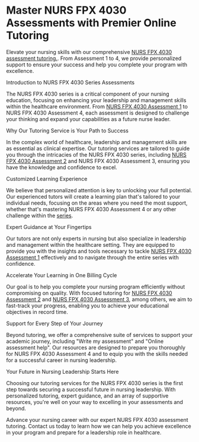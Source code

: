 # Master NURS FPX 4030 Assessments with Premier Online Tutoring

Elevate your nursing skills with our comprehensive <a href="https://www.etutors.us/nurs-fpx-4030-capella-project-for-nursing/">NURS FPX 4030 assessment tutoring.</a>. From Assessment 1 to 4, we provide personalized support to ensure your success and help you complete your program with excellence.

Introduction to NURS FPX 4030 Series Assessments

The NURS FPX 4030 series is a critical component of your nursing education, focusing on enhancing your leadership and management skills within the healthcare environment. From <a href="https://www.etutors.us/nurs-fpx-4030-capella-project-for-nursing/">NURS FPX 4030 Assessment 1</a> to NURS FPX 4030 Assessment 4, each assessment is designed to challenge your thinking and expand your capabilities as a future nurse leader.

Why Our Tutoring Service is Your Path to Success

In the complex world of healthcare, leadership and management skills are as essential as clinical expertise. Our tutoring services are tailored to guide you through the intricacies of the NURS FPX 4030 series, including <a href="https://www.etutors.us/nurs-fpx4030-assessment-2/">NURS FPX 4030 Assessment 2</a> and NURS FPX 4030 Assessment 3, ensuring you have the knowledge and confidence to excel.

Customized Learning Experience

We believe that personalized attention is key to unlocking your full potential. Our experienced tutors will create a learning plan that's tailored to your individual needs, focusing on the areas where you need the most support, whether that's mastering NURS FPX 4030 Assessment 4 or any other challenge within the <a href="https://www.etutors.us/sample-paper/">series</a>.

Expert Guidance at Your Fingertips

Our tutors are not only experts in nursing but also specialize in leadership and management within the healthcare setting. They are equipped to provide you with the insights and tools necessary to tackle <a href="https://www.etutors.us/nurs-fpx-4030-assessment-1/">NURS FPX 4030 Assessment 1</a> effectively and to navigate through the entire series with confidence.

Accelerate Your Learning in One Billing Cycle

Our goal is to help you complete your nursing program efficiently without compromising on quality. With focused tutoring for <a href="https://www.etutors.us/nurs-fpx4030-assessment-2/">NURS FPX 4030 Assessment 2</a> and <a href="#">NURS FPX 4030 Assessment 3</a>, among others, we aim to fast-track your progress, enabling you to achieve your educational objectives in record time.

Support for Every Step of Your Journey

Beyond tutoring, we offer a comprehensive suite of services to support your academic journey, including "Write my assessment" and "Online assessment help". Our resources are designed to prepare you thoroughly for NURS FPX 4030 Assessment 4 and to equip you with the skills needed for a successful career in nursing leadership.

Your Future in Nursing Leadership Starts Here

Choosing our tutoring services for the NURS FPX 4030 series is the first step towards securing a successful future in nursing leadership. With personalized tutoring, expert guidance, and an array of supportive resources, you're well on your way to excelling in your assessments and beyond.

Advance your nursing career with our expert NURS FPX 4030 assessment tutoring. Contact us today to learn how we can help you achieve excellence in your program and prepare for a leadership role in healthcare.



